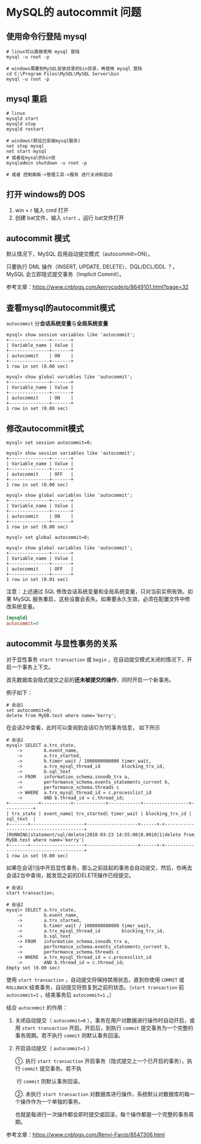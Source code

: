 # MySQL的 autocommit 问题



## 使用命令行登陆 mysql

```shell
# linux可以直接使用 mysql 登陆
mysql -u root -p

# windows需要到MySQL安装目录的bin目录，再使用 mysql 登陆
cd C:\Program Files\MySQL\MySQL Server\bin
mysql -u root -p
```



## mysql 重启

```shell
# linux
mysqld start
mysqld stop
mysqld restart

# windows(假设已安装mysql服务)
net stop mysql
net start mysql
# 或者在mysql的bin目
mysqladmin shutdown -u root -p

# 或者 控制面板->管理工具->服务 进行关闭和启动
```



## 打开 windows的 DOS

1. win + r 输入 cmd 打开
2. 创建 bat文件，输入 `start` ，运行 bat文件打开



## autocommit 模式

默认情况下，MySQL 启用自动提交模式（autocommit=ON）。

只要执行 DML 操作（INSERT, UPDATE, DELETE）、DQL/DCL/DDL ？，MySQL 会立即隐式提交事务（Implicit Commit）。

参考文章：https://www.cnblogs.com/kerrycode/p/8649101.html?page=32



## 查看mysql的autocommit模式

`autocommit` 分**会话系统变量**与**全局系统变量** 

```mysql
mysql> show session variables like 'autocommit';
+---------------+-------+
| Variable_name | Value |
+---------------+-------+
| autocommit    | ON    |
+---------------+-------+
1 row in set (0.00 sec)

mysql> show global variables like 'autocommit';
+---------------+-------+
| Variable_name | Value |
+---------------+-------+
| autocommit    | ON    |
+---------------+-------+
1 row in set (0.00 sec)
```



## 修改autocommit模式

```mysql
mysql> set session autocommit=0;

mysql> show session variables like 'autocommit';
+---------------+-------+
| Variable_name | Value |
+---------------+-------+
| autocommit    | OFF   |
+---------------+-------+
1 row in set (0.00 sec)

mysql> show global variables like 'autocommit';
+---------------+-------+
| Variable_name | Value |
+---------------+-------+
| autocommit    | ON    |
+---------------+-------+
1 row in set (0.00 sec)

mysql> set global autocommit=0;
 
mysql> show global variables like 'autocommit';
+---------------+-------+
| Variable_name | Value |
+---------------+-------+
| autocommit    | OFF   |
+---------------+-------+
1 row in set (0.01 sec)
```



注意：上述通过 SQL 修改会话系统变量和全局系统变量，只对当前实例有效。如果 MySQL 服务重启，这些设置会丢失。如果要永久生效，必须在配置文件中修改系统变量。

```ini
[mysqld]
autocommit=0
```



## autocommit 与显性事务的关系

对于显性事务 `start transaction` 或 `begin` ，在自动提交模式关闭的情况下，开启一个事务上下文。

首先数据库会隐式提交之前的**还未被提交的操作**，同时开启一个新事务。

例子如下：

```mysql
# 会话1
set autocommit=0;
delete from MyDB.test where name='kerry';
```



在会话2中查看，此时可以查询到会话ID为1的事务信息， 如下所示

```mysql
# 会话2
mysql> SELECT a.trx_state, 
    ->        b.event_name, 
    ->        a.trx_started, 
    ->        b.timer_wait / 1000000000000 timer_wait, 
    ->        a.trx_mysql_thread_id        blocking_trx_id, 
    ->        b.sql_text 
    -> FROM   information_schema.innodb_trx a, 
    ->        performance_schema.events_statements_current b, 
    ->        performance_schema.threads c 
    -> WHERE  a.trx_mysql_thread_id = c.processlist_id 
    ->        AND b.thread_id = c.thread_id; 
+-----------+-----------+------------+------------+-----------------+-----------+
| trx_state | event_name| trx_started| timer_wait | blocking_trx_id | sql_text  |
+-------+--------------------+-------------------+------+-+----------------------------------------+
|RUNNING|statement/sql/delete|2018-03-23 14:55:00|0.0010|1|delete from MyDB.test where name='kerry'|
+-------+--------------------+-------------------+------+-+----------------------------------------+
1 row in set (0.00 sec)
```



如果在会话1当中开启显性事务，那么之前挂起的事务会自动提交，然后，你再去会话2当中查询，就发现之前的DELETE操作已经提交。

```mysql
# 会话1
start transaction;
```



```mysql
# 会话2
mysql> SELECT a.trx_state, 
    ->        b.event_name, 
    ->        a.trx_started, 
    ->        b.timer_wait / 1000000000000 timer_wait, 
    ->        a.trx_mysql_thread_id        blocking_trx_id, 
    ->        b.sql_text 
    -> FROM   information_schema.innodb_trx a, 
    ->        performance_schema.events_statements_current b, 
    ->        performance_schema.threads c 
    -> WHERE  a.trx_mysql_thread_id = c.processlist_id 
    ->        AND b.thread_id = c.thread_id; 
Empty set (0.00 sec)
```

使用 `start transaction` ，自动提交将保持禁用状态，直到你使用 `COMMIT` 或 `ROLLBACK` 结束事务，自动提交将恢复到之前的状态。（`start transaction` 前 `autocommit=1` ，结束事务后 `autocommit=1` 。）



结合 `autocommit` 的作用：

1. 关闭自动提交（ `autocommit=0` ），事务在用户对数据进行操作时自动开启，或用 `start transaction` 开启。开启后，到执行 `commit` 提交事务为一个完整的事务周期。若不执行 `commit` 则默认事务回滚。

2. 开启自动提交（ `autocommit=1` ）

   ①. 执行 `start transaction` 开启事务（隐式提交上一个已开启的事务），执行 `commit` 提交事务。若不执

   ​      行 `commit` 则默认事务回滚。

   ②. 未执行 `start transaction` 对数据库进行操作，系统默认对数据库的每一个操作作为一个单独的事务。

   ​      也就是每进行一次操作都会即时提交或回滚，每个操作都是一个完整的事务周期。



参考文章：https://www.cnblogs.com/Renyi-Fan/p/8547306.html























